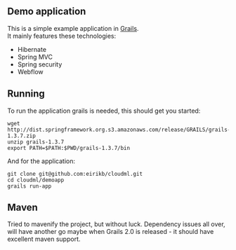 Demo application
-

This is a simple example application in [Grails](http://grails.org).  
It mainly features these technologies:  

* Hibernate
* Spring MVC
* Spring security
* Webflow

Running
-

To run the application grails is needed, this should get you started:  

    wget http://dist.springframework.org.s3.amazonaws.com/release/GRAILS/grails-1.3.7.zip
    unzip grails-1.3.7
    export PATH=$PATH:$PWD/grails-1.3.7/bin

And for the application:  

    git clone git@github.com:eirikb/cloudml.git
    cd cloudml/demoapp
    grails run-app

Maven
-

Tried to mavenify the project, but without luck. Dependency issues all over,  
will have another go maybe when Grails 2.0 is released - it should have excellent maven support.
